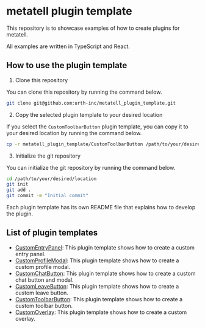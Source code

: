 # metatell plugin template

This repository is to showcase examples of how to create plugins for metatell.

All examples are written in TypeScript and React.

## How to use the plugin template

1. Clone this repository

You can clone this repository by running the command below.

```bash
git clone git@github.com:urth-inc/metatell_plugin_template.git
```

2. Copy the selected plugin template to your desired location

If you select the `CustomToolbarButton` plugin template, you can copy it to your desired location by running the command below.

```bash
cp -r metatell_plugin_template/CustomToolbarButton /path/to/your/desired/location
```

3. Initialize the git repository

You can initialize the git repository by running the command below.

```bash
cd /path/to/your/desired/location
git init
git add .
git commit -m "Initial commit"
```

Each plugin template has its own README file that explains how to develop the plugin.

## List of plugin templates

- [CustomEntryPanel](./CustomEntryPanel): This plugin template shows how to create a custom entry panel.
- [CustomProfileModal](./CustomProfileModal): This plugin template shows how to create a custom profile modal.
- [CustomChatButton](./CustomChatButton): This plugin template shows how to create a custom chat button and modal.
- [CustomLeaveButton](./CustomLeaveButton): This plugin template shows how to create a custom leave button.
- [CustomToolbarButton](./CustomToolbarButton): This plugin template shows how to create a custom toolbar button.
- [CustomOverlay](./CustomOverlay): This plugin template shows how to create a custom overlay.

